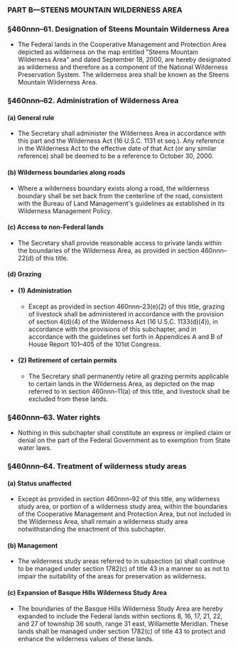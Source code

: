 ### PART B—STEENS MOUNTAIN WILDERNESS AREA

### §460nnn–61. Designation of Steens Mountain Wilderness Area
* The Federal lands in the Cooperative Management and Protection Area depicted as wilderness on the map entitled "Steens Mountain Wilderness Area" and dated September 18, 2000, are hereby designated as wilderness and therefore as a component of the National Wilderness Preservation System. The wilderness area shall be known as the Steens Mountain Wilderness Area.

### §460nnn–62. Administration of Wilderness Area
#### (a) General rule
* The Secretary shall administer the Wilderness Area in accordance with this part and the Wilderness Act (16 U.S.C. 1131 et seq.). Any reference in the Wilderness Act to the effective date of that Act (or any similar reference) shall be deemed to be a reference to October 30, 2000.

#### (b) Wilderness boundaries along roads
* Where a wilderness boundary exists along a road, the wilderness boundary shall be set back from the centerline of the road, consistent with the Bureau of Land Management's guidelines as established in its Wilderness Management Policy.

#### (c) Access to non-Federal lands
* The Secretary shall provide reasonable access to private lands within the boundaries of the Wilderness Area, as provided in section 460nnn–22(d) of this title.

#### (d) Grazing
* #### (1) Administration
  * Except as provided in section 460nnn–23(e)(2) of this title, grazing of livestock shall be administered in accordance with the provision of section 4(d)(4) of the Wilderness Act (16 U.S.C. 1133(d)(4)), in accordance with the provisions of this subchapter, and in accordance with the guidelines set forth in Appendices A and B of House Report 101–405 of the 101st Congress.

* #### (2) Retirement of certain permits
  * The Secretary shall permanently retire all grazing permits applicable to certain lands in the Wilderness Area, as depicted on the map referred to in section 460nnn–11(a) of this title, and livestock shall be excluded from these lands.

### §460nnn–63. Water rights
* Nothing in this subchapter shall constitute an express or implied claim or denial on the part of the Federal Government as to exemption from State water laws.

### §460nnn–64. Treatment of wilderness study areas
#### (a) Status unaffected
* Except as provided in section 460nnn–92 of this title, any wilderness study area, or portion of a wilderness study area, within the boundaries of the Cooperative Management and Protection Area, but not included in the Wilderness Area, shall remain a wilderness study area notwithstanding the enactment of this subchapter.

#### (b) Management
* The wilderness study areas referred to in subsection (a) shall continue to be managed under section 1782(c) of title 43 in a manner so as not to impair the suitability of the areas for preservation as wilderness.

#### (c) Expansion of Basque Hills Wilderness Study Area
* The boundaries of the Basque Hills Wilderness Study Area are hereby expanded to include the Federal lands within sections 8, 16, 17, 21, 22, and 27 of township 36 south, range 31 east, Willamette Meridian. These lands shall be managed under section 1782(c) of title 43 to protect and enhance the wilderness values of these lands.